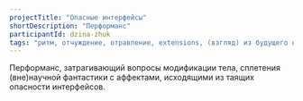 ```yaml
---
projectTitle: "Опасные интерфейсы"
shortDescription: "Перформанс"
participantId: dzina-zhuk
tags: "ритм, отчуждение, отравление, extensions, (взгляд) из будущего на настоящее, у у у у у у у у у у у у у у у у у ууу, интимные интерфейсы, мать-машина, практики самих себя"
---
```


Перформанс, затрагивающий вопросы модификации тела, сплетения (вне)научной фантастики с аффектами, исходящими из таящих опасности интерфейсов.
